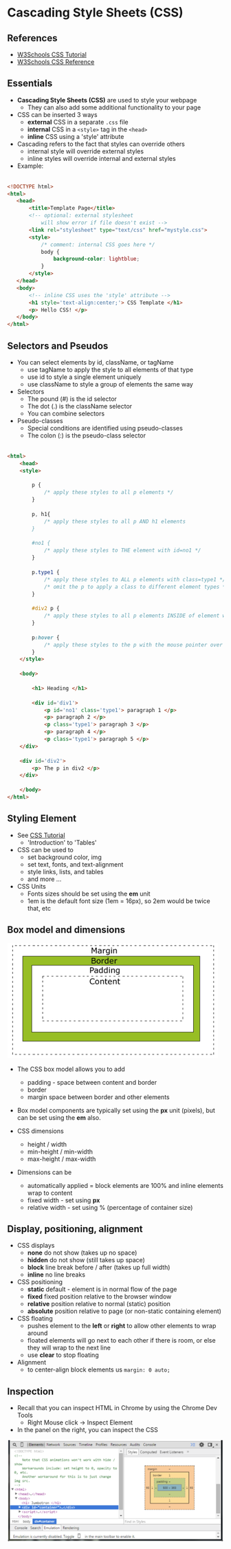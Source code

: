 
# Cascading Style Sheets (CSS)

## References

- [W3Schools CSS Tutorial](http://www.w3schools.com/css/default.asp)
- [W3Schools CSS Reference](http://www.w3schools.com/sitemap/sitemap_references.asp)

## Essentials

- **Cascading Style Sheets (CSS)** are used to style your webpage
	- They can also add some additional functionality to your page
- CSS can be inserted 3 ways
	- **external** CSS in a separate ```.css``` file
	- **internal** CSS in a ```<style>``` tag in the ```<head>```
	- **inline** CSS using a 'style' attribute
- Cascading refers to the fact that styles can override others
	- internal style will override external styles
	- inline styles will override internal and external styles
 -  Example:

 ```html

 <!DOCTYPE html>
<html>
	<head>
		<title>Template Page</title>
		<!-- optional: external stylesheet
			will show error if file doesn't exist -->
		<link rel="stylesheet" type="text/css" href="mystyle.css">
		<style>
			/* comment: internal CSS goes here */
			body {
				background-color: lightblue;
			}
		</style>
	</head>
	<body>
		<!-- inline CSS uses the 'style' attribute -->
		<h1 style='text-align:center;'> CSS Template </h1>
		<p> Hello CSS! </p>
	</body>
</html>
```

## Selectors and Pseudos

- You can select elements by id, className, or tagName
	- use tagName to apply the style to all elements of that type
	- use id to style a single element uniquely
	- use className to style a group of elements the same way
- Selectors
	- The pound (#) is the id selector
	- The dot (.) is the className selector
	- You can combine selectors
- Pseudo-classes
	- Special conditions are identified using pseudo-classes
	- The colon (:) is the pseudo-class selector

```html

<html>
	<head>
	<style>

		p {
			/* apply these styles to all p elements */
		}

		p, h1{
			/* apply these styles to all p AND h1 elements
		}

		#no1 {
			/* apply these styles to THE element with id=no1 */
		}

		p.type1 {
			/* apply these styles to ALL p elements with class=type1 */
			/* omit the p to apply a class to different element types */
		}

		#div2 p {
			/* apply these styles to all p elements INSIDE of element with id=div2 */
		}

		p:hover {
			/* apply these styles to the p with the mouse pointer over it */
		}
	</style>

	<body>

		<h1> Heading </h1>

		<div id='div1'>
			<p id='no1' class='type1'> paragraph 1 </p>
			<p> paragraph 2 </p>
			<p class='type1'> paragraph 3 </p>
			<p> paragraph 4 </p>
			<p class='type1'> paragraph 5 </p>
	</div>

	<div id='div2'>
		<p> The p in div2 </p>
	</div>

	</body>
</html>
```

## Styling Element

- See [CSS Tutorial](http://www.w3schools.com/css/default.asp)
	-  'Introduction' to 'Tables'
- CSS can be used to
	- set background color, img
	- set text, fonts, and text-alignment
	- style links, lists, and tables
	- and more ...
- CSS Units
	- Fonts sizes should be set using the **em** unit
	- 1em is the default font size (1em = 16px), so 2em would be twice that, etc

## Box model and dimensions

![](graphics/boxmodel.png)

- The CSS box model allows you to add
	- padding - space between content and border
	- border
	- margin space between border and other elements

- Box model components are typically set using the **px** unit (pixels), but can be set using the **em** also.

- CSS dimensions
	- height / width
	- min-height / min-width
	- max-height / max-width

- Dimensions can be
	- automatically applied = block elements are 100% and inline elements wrap to content
	- fixed width - set using **px**
	- relative width - set using % (percentage of container size)

## Display, positioning, alignment

- CSS displays
	- **none** do not show (takes up no space)
	- **hidden** do not show (still takes up space)
	- **block** line break before / after (takes up full width)
	- **inline** no line breaks
- CSS positioning
	- **static** default - element is in normal flow of the page
	- **fixed** fixed position relative to the browser window
	- **relative** position relative to normal (static) position
	- **absolute** position relative to page (or non-static containing element)
- CSS floating
	- pushes element to the **left** or **right** to allow other elements to wrap around
	- floated elements will go next to each other if there is room, or else they will wrap to the next line
	- use **clear** to stop floating
- Alignment
	- to center-align block elements us ```margin: 0 auto;```

## Inspection

- Recall that you can inspect HTML in Chrome by using the Chrome Dev Tools
	- Right Mouse click -> Inspect Element
- In the panel on the right, you can inspect the CSS

![](graphics/devtools.png)
